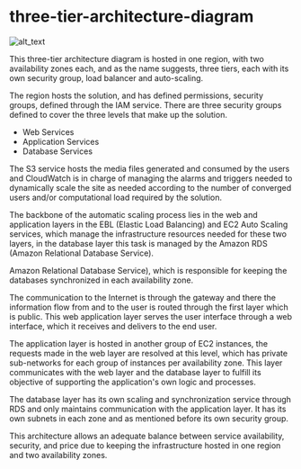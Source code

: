 # three-tier-architecture-diagram

![alt_text](https://github.com/Ricardo-Suarez-Chacon/three-tier-architecture-diagram/blob/main/AWS%20three-tier%20architecture.png "image_tooltip")


This three-tier architecture diagram is hosted in one region, with two availability zones each, and as the name suggests, three tiers, each with its own security group, load balancer and auto-scaling.

The region hosts the solution, and has defined permissions, security groups, defined through the IAM service. There are three security groups defined to cover the three levels that make up the solution.



* Web Services
* Application Services
* Database Services

The S3 service hosts the media files generated and consumed by the users and CloudWatch is in charge of managing the alarms and triggers needed to dynamically scale the site as needed according to the number of converged users and/or computational load required by the solution.

The backbone of the automatic scaling process lies in the web and application layers in the EBL (Elastic Load Balancing) and EC2 Auto Scaling services, which manage the infrastructure resources needed for these two layers, in the database layer this task is managed by the Amazon RDS (Amazon Relational Database Service).

Amazon Relational Database Service), which is responsible for keeping the databases synchronized in each availability zone. 

The communication to the Internet is through the gateway and there the information flow from and to the user is routed through the first layer which is public. This web application layer serves the user interface through a web interface, which it receives and delivers to the end user.

The application layer is hosted in another group of EC2 instances, the requests made in the web layer are resolved at this level, which has private sub-networks for each group of instances per availability zone. This layer communicates with the web layer and the database layer to fulfill its objective of supporting the application's own logic and processes.

The database layer has its own scaling and synchronization service through RDS and only maintains communication with the application layer. It has its own subnets in each zone and as mentioned before its own security group. 

This architecture allows an adequate balance between service availability, security, and price due to keeping the infrastructure hosted in one region and two availability zones. 
